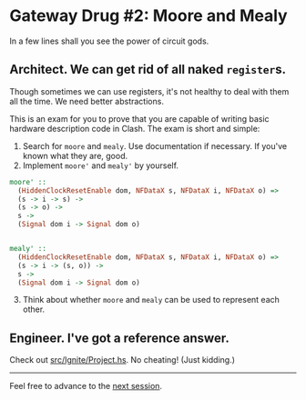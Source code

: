 # Gateway Drug #2: Moore and Mealy

In a few lines shall you see the power of circuit gods.

## Architect. We can get rid of all naked `register`s.

Though sometimes we can use registers, it's not healthy to deal with them all the time. We need better abstractions.

This is an exam for you to prove that you are capable of writing basic hardware description code in Clash.  The exam is short and simple:

1. Search for `moore` and `mealy`. Use documentation if necessary. If you've known what they are, good.
2. Implement `moore'` and `mealy'` by yourself.

```haskell
moore' ::
  (HiddenClockResetEnable dom, NFDataX s, NFDataX i, NFDataX o) =>
  (s -> i -> s) ->
  (s -> o) ->
  s ->
  (Signal dom i -> Signal dom o)


mealy' ::
  (HiddenClockResetEnable dom, NFDataX s, NFDataX i, NFDataX o) =>
  (s -> i -> (s, o)) ->
  s ->
  (Signal dom i -> Signal dom o)


```

3. Think about whether `moore` and `mealy` can be used to represent each other.

## Engineer. I've got a reference answer.

Check out [src/Ignite/Project.hs](../src/Ignite/Project.hs). No cheating! (Just kidding.)

---

Feel free to advance to the [next session](7-operator.md).
